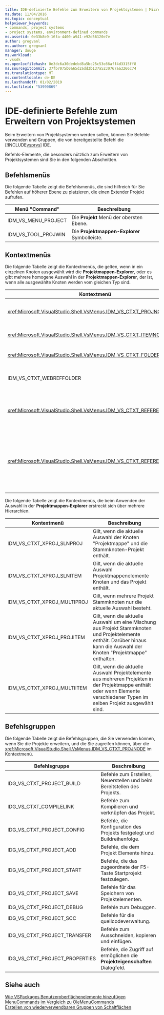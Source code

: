 ```yaml
---
title: IDE-definierte Befehle zum Erweitern von Projektsystemen | Microsoft-Dokumentation
ms.date: 11/04/2016
ms.topic: conceptual
helpviewer_keywords:
- commands, project systems
- project systems, environment-defined commands
ms.assetid: 0e33b8e9-16fa-4400-a941-e92d56120e7e
author: gregvanl
ms.author: gregvanl
manager: douge
ms.workload:
- vssdk
ms.openlocfilehash: 0e3dc6a30dedebd8a5bc25c53e86aff4d3315ff8
ms.sourcegitcommit: 37fb7075b0a65d2add3b137a5230767aa3266c74
ms.translationtype: MT
ms.contentlocale: de-DE
ms.lasthandoff: 01/02/2019
ms.locfileid: "53990869"
---
```

# <a name="ide-defined-commands-for-extending-project-systems"></a>IDE-definierte Befehle zum Erweitern von Projektsystemen
Beim Erweitern von Projektsystemen werden sollen, können Sie Befehle verwenden und Gruppen, die von bereitgestellte Befehl die [!INCLUDE[vsprvs](../../code-quality/includes/vsprvs_md.md)] IDE.  
  
 Befehls-Elemente, die besonders nützlich zum Erweitern von Projektsystemen sind Sie in den folgenden Abschnitten.  
  
## <a name="command-menus"></a>Befehlsmenüs  
 Die folgende Tabelle zeigt die Befehlsmenüs, die sind hilfreich für Sie Befehlen auf höherer Ebene zu platzieren, die einen Extender Projekt aufrufen.  
  
|Menü "Command"|Beschreibung|  
|------------------|-----------------|  
|IDM_VS_MENU_PROJECT|Die **Projekt** Menü der obersten Ebene.|  
|IDM_VS_TOOL_PROJWIN|Die **Projektmappen-Explorer** Symbolleiste.|  
  
## <a name="shortcut-menus"></a>Kontextmenüs  
 Die folgende Tabelle zeigt die Kontextmenüs, die gelten, wenn in ein einzelnen Knoten ausgewählt wird die **Projektmappen-Explorer**, oder es gibt mehrere homogene Auswahl in der **Projektmappen-Explorer**, der ist, wenn alle ausgewählte Knoten werden vom gleichen Typ sind.  
  
|Kontextmenü|Beschreibung|  
|-------------------|-----------------|  
|<xref:Microsoft.VisualStudio.Shell.VsMenus.IDM_VS_CTXT_PROJNODE>|Gilt, wenn Sie der Knoten des Projekts ausgewählt ist.|  
|<xref:Microsoft.VisualStudio.Shell.VsMenus.IDM_VS_CTXT_ITEMNODE>|Gilt, wenn eine Datei ausgewählt ist.|  
|<xref:Microsoft.VisualStudio.Shell.VsMenus.IDM_VS_CTXT_FOLDERNODE>|Gilt, wenn ein Ordner ausgewählt ist.|  
|IDM_VS_CTXT_WEBREFFOLDER|Gilt, wenn der Webverweis-Ordner ausgewählt ist.|  
|<xref:Microsoft.VisualStudio.Shell.VsMenus.IDM_VS_CTXT_REFERENCEROOT>|Gilt, wenn die Verweise Stammknoten namens "Referenzen" ausgewählt ist.|  
|<xref:Microsoft.VisualStudio.Shell.VsMenus.IDM_VS_CTXT_REFERENCE>|Gilt, wenn Knoten ausgewählt sind. Dazu gehören die Assembly, COM und nur die Projektverweise. Umfasst keine Webverweise.|  
  
 Die folgende Tabelle zeigt die Kontextmenüs, die beim Anwenden der Auswahl in der **Projektmappen-Explorer** erstreckt sich über mehrere Hierarchien.  
  
|Kontextmenü|Beschreibung|  
|-------------------|-----------------|  
|IDM_VS_CTXT_XPROJ_SLNPROJ|Gilt, wenn die aktuelle Auswahl der Knoten "Projektmappe" und die Stammknoten-Projekt enthält.|  
|IDM_VS_CTXT_XPROJ_SLNITEM|Gilt, wenn die aktuelle Auswahl Projektmappenelemente Knoten und das Projekt enthält.|  
|IDM_VS_CTXT_XPROJ_MULTIPROJ|Gilt, wenn mehrere Projekt Stammknoten nur die aktuelle Auswahl besteht.|  
|IDM_VS_CTXT_XPROJ_PROJITEM|Gilt, wenn die aktuelle Auswahl um eine Mischung aus Projekt Stammknoten und Projektelemente enthält. Darüber hinaus kann die Auswahl der Knoten "Projektmappe" enthalten.|  
|IDM_VS_CTXT_XPROJ_MULTIITEM|Gilt, wenn die aktuelle Auswahl Projektelemente aus mehreren Projekten in der Projektmappe enthält oder wenn Elemente verschiedener Typen im selben Projekt ausgewählt sind.|  
  
## <a name="command-groups"></a>Befehlsgruppen  
 Die folgende Tabelle zeigt die Befehlsgruppen, die Sie verwenden können, wenn Sie die Projekte erweitern, und die Sie zugreifen können, über die <xref:Microsoft.VisualStudio.Shell.VsMenus.IDM_VS_CTXT_PROJNODE> im Kontextmenü.  
  
|Befehlsgruppe|Beschreibung|  
|-------------------|-----------------|  
|IDG_VS_CTXT_PROJECT_BUILD|Befehle zum Erstellen, Neuerstellen und beim Bereitstellen des Projekts.|  
|IDG_VS_CTXT_COMPILELINK|Befehle zum Kompilieren und verknüpfen das Projekt.|  
|IDG_VS_CTXT_PROJECT_CONFIG|Befehle, die Konfiguration des Projekts festgelegt und Buildreihenfolge.|  
|IDG_VS_CTXT_PROJECT_ADD|Befehle, die dem Projekt Elemente hinzu.|  
|IDG_VS_CTXT_PROJECT_START|Befehle, die das zugeordnete der F5-Taste Startprojekt festzulegen.|  
|IDG_VS_CTXT_PROJECT_SAVE|Befehle für das Speichern von Projektelementen.|  
|IDG_VS_CTXT_PROJECT_DEBUG|Befehle zum Debuggen.|  
|IDG_VS_CTXT_PROJECT_SCC|Befehle für die quellcodeverwaltung.|  
|IDG_VS_CTXT_PROJECT_TRANSFER|Befehle zum Ausschneiden, kopieren und einfügen.|  
|IDG_VS_CTXT_PROJECT_PROPERTIES|Befehle, die Zugriff auf ermöglichen die **Projekteigenschaften** Dialogfeld.|  
  
## <a name="see-also"></a>Siehe auch  
 [Wie VSPackages Benutzeroberflächenelemente hinzufügen](../../extensibility/internals/how-vspackages-add-user-interface-elements.md)   
 [MenuCommands im Vergleich zu OleMenuCommands](../../extensibility/menucommands-vs-olemenucommands.md)   
 [Erstellen von wiederverwendbaren Gruppen von Schaltflächen](../../extensibility/creating-reusable-groups-of-buttons.md)